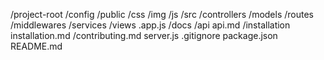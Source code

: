 /project-root
    /config
    /public
        /css
        /img
        /js
    /src
        /controllers
        /models
        /routes
        /middlewares
        /services
        /views
        .app.js
    /docs
        /api
            api.md
        /installation
            installation.md
        /contributing.md
    server.js
    .gitignore
    package.json
    README.md
